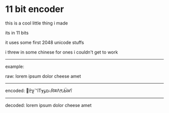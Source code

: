 # 11 bit encoder

this is a cool little thing i made

its in 11 bits

it uses some first 2048 unicode stuffs

i threw in some chinese for ones i couldn't get to work

---

example:

raw: lorem ipsum dolor cheese amet

---

encoded: ࡴਏջˆʻїΤɏםۆ২RळΛऩ٫Ӹя؟

---

decoded: lorem ipsum dolor cheese amet
